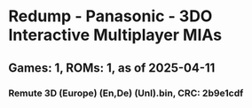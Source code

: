# Redump - Panasonic - 3DO Interactive Multiplayer MIAs
## Games: 1, ROMs: 1, as of 2025-04-11

### Remute 3D (Europe) (En,De) (Unl).bin, CRC: 2b9e1cdf
